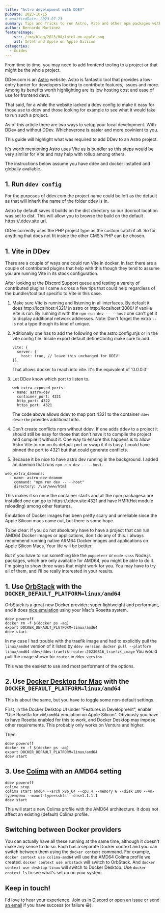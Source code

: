 ```yaml
---
title: "Astro development with DDEV"
pubDate: 2023-10-15
# modifiedDate: 2023-07-23
summary: Tips and Tricks to run Astro, Vite and other npm packages with DDev
author: Bernardo Martinez
featureImage:
    src: /img/blog/2023/08/intel-on-apple.png
    alt: Intel and Apple on Apple Silicon
categories:
  - Guides
---
```


From time to time, you may need to add frontend tooling to a project or that might be the whole project.

DDev.com is an [Astro](https://astro.build/) website. Astro is fantastic tool that provides a low-entry barrier for developers looking to contribute features, issues and more. Among its benefits worth highlighting are its low hosting cost and ease of use for frontend devs.

That said, for a while the website lacked a ddev config to make it easy for those use to ddev and those looking for example to see what it would take to run such a project.

As of this article there are two ways to setup your local development. With DDev and without DDev. Whicheverone is easier and more covinient to you.

This guide will highlight what was required to add DDev to an Astro project. 

It's worth mentioning Astro uses Vite as is bundler so this steps would be very similar for Vite and may help with rollup among others.

The instructions below assume you have ddev and docker installed and globally avaliable.

## 1. Run `ddev config`

For the purposes of ddev.com the project name could be left as the default as that will inherit the name  of the folder ddev is in.

Astro by default saves it builds on the dist directory so our docroot location was set to dist. This will allow you to browse the build on the default https://<projectname>.ddev.site url.

DDev currently uses the PHP project type as the custom catch it all. So for anything that does not fit inside the other CMS's PHP can be chosen.

## 1. Vite in DDev

There are a couple of ways one could run Vite in docker.
In fact there are a couple of contributed plugins that help with this though they tend to assume you are running Vite in its stock configuration.

After looking at the Discord Support queue and testing a vareity of contributed plugins I came a cross a few tips that could help regardless of the bundler/tool but specific to Vite in this case.


1. Make sure Vite is running and listening in all interfaces. By default it does http://localhost:4321/ in astro or http://localhost:3000/ if vanilla Vite is run. By running it with the `npm run dev -- --host` one can't get it to display additional network addresses. Note: Don't forget the extra `--` is not a typo though its kind of unique.

2. Aditionally one has to add the following on the astro.config.mjs or in the vite config file. Inside export default defineConfig make sure to add.
    ```
    vite: {
      server: {
        host: true, // leave this unchanged for DDEV!
    }},
    
    ```
    That allows docker to reach into vite. It's the equivalent of '0.0.0.0'

2. Let DDev know which port to listen to.
    ```
    web_extra_exposed_ports:
    - name: astro-dev
      container_port: 4321
      http_port: 4322
      https_port: 4321

    ```
    The code above allows ddev to map port 4321 to the container `ddev describe` provides additional info.


3. Don't create conflicts npm without ddev. If one adds ddev to a project it should still be easy for those that don't have it to compile the project and compile it without it. One way to ensure this happens is to allow Astro Vite to run on its default port or swap it if is busy. I could have pinned the port to 4321 but that could generate conflicts.


4. Because it be nice to have astro dev running in the background. I added an daemon that runs `npm run dev -- --host`.

  ```
  web_extra_daemons:
    - name: astro-dev-deamon
      command: "npm run dev -- --host"
      directory: /var/www/html

  ```

  This makes it so once the container starts and all the npm packagesa are installed one can go to https://<projectname>.ddev.site:4321 and have HMR(Hot module reloading)
  among other features.



Emulation of Docker images has been pretty scary and unreliable since the Apple Silicon macs came out, but there is some hope. 

To be clear: If you do not absolutely have to have a project that can run AMD64 Docker images or applications, don't do any of this. I always recommend running native ARM64 Docker images and applications on Apple Silicon Macs. Your life will be bettter. 

But if you have to run something like the `puppeteer` or `node-sass` Node.js packages, which are only available for AMD64, you might be able to do it. I'm going to show three ways that might work for you. You may have to try all of them, and I'll be really interested in your results.

## 1. Use [OrbStack](https://orbstack.dev) with the `DOCKER_DEFAULT_PLATFORM=linux/amd64`

OrbStack is a great new Docker provider; super lightweight and performant, and it does [nice emulation](https://docs.orbstack.dev/docker/#intel-x86-emulation) using your Mac's Rosetta system. 

```
ddev poweroff
docker rm -f $(docker ps -aq)
export DOCKER_DEFAULT_PLATFORM=linux/amd64
ddev start
```

In my case I had trouble with the traefik image and had to explicitly pull the `linux/amd64` version of it listed by `ddev version`. `docker pull --platform linux/amd64 ddev/ddev-traefik-router:20230816_traefik_image` You would pull the image shown for `router` in `ddev version`.

This was the easiest to use and most performant of the options.

## 2. Use [Docker Desktop for Mac](https://www.docker.com/products/docker-desktop/) with the `DOCKER_DEFAULT_PLATFORM=linux/amd64`

This is about the same, but you have to toggle some non-default settings. 

First, in the Docker Desktop UI under "Features in Development", enable "Use Rosetta for `x86/amd64` emulation on Apple Silicon". Obviously you have to have Rosetta enabled for this to work, and Docker Desktop may impose other requirements. This probably only works on Ventura and higher.

Then:

```
ddev poweroff
docker rm -f $(docker ps -aq)
export DOCKER_DEFAULT_PLATFORM=linux/amd64
ddev start
```

## 3. Use [Colima](https://github.com/abiosoft/colima) with an AMD64 setting

```
ddev poweroff
colima stop
colima start amd64 --arch x86_64 --cpu 4 --memory 6 --disk 100 --vm-type=qemu --mount-type=sshfs --dns=1.1.1.1
ddev start
```

This will start a new Colima profile with the AMD64 architecture. It does not affect an existing (default) Colima profile.

## Switching between Docker providers

You can actually have all these running at the same time, although it doesn't make any sense to do so. Each has a separate Docker context and you can switch between them using the `docker context` command. For example, `docker context use colima-amd64` will use the AMD64 Colima profile we created. `docker context use orbstack` will switch to OrbStack. And `docker context use desktop-linux` will switch to Docker Desktop. Use `docker context ls` to see what's set up on your system.

## Keep in touch! 

I'd love to hear your experience. Join us in [Discord](https://discord.gg/hCZFfAMc5k) or [open an issue](https://github.com/ddev/ddev/issues) or send [an email](mailto:support%40ddev.com) if you have success (or failure 😀).

